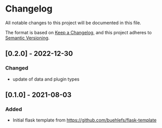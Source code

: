 # Changelog

All notable changes to this project will be documented in this file.

The format is based on [Keep a Changelog](https://keepachangelog.com/en/1.0.0/),
and this project adheres to [Semantic Versioning](https://semver.org/spec/v2.0.0.html).

## [0.2.0] - 2022-12-30

### Changed

- update of data and plugin types

## [0.1.0] - 2021-08-03

### Added

- Initial flask template from <https://github.com/buehlefs/flask-template>


<!-- TODO insert link! -->
[unreleased]: https://github.com/UST-QuAntiL/qhana-plugin-runner/
